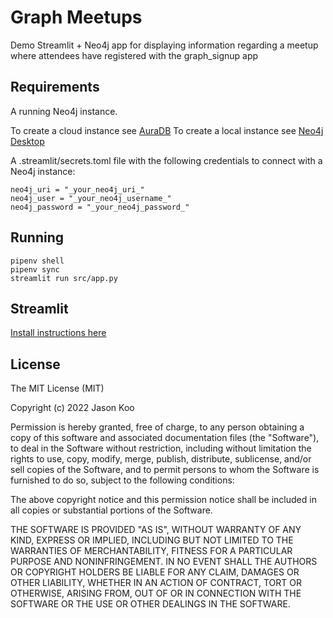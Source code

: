 # Graph Meetups
Demo Streamlit + Neo4j app for displaying information regarding a meetup
where attendees have registered with the graph_signup app

## Requirements
A running Neo4j instance. 

To create a cloud instance see [AuraDB](https://neo4j.com/cloud/platform/aura-graph-database)
To create a local instance see [Neo4j Desktop](https://neo4j.com/download-center/)

A .streamlit/secrets.toml file with the following credentials to connect with a Neo4j instance:
```
neo4j_uri = "_your_neo4j_uri_"
neo4j_user = "_your_neo4j_username_"
neo4j_password = "_your_neo4j_password_"
```

## Running
```
pipenv shell
pipenv sync
streamlit run src/app.py
```

## Streamlit
[Install instructions here](https://docs.streamlit.io/library/get-started/installation)

## License

The MIT License (MIT)

Copyright (c) 2022 Jason Koo

Permission is hereby granted, free of charge, to any person obtaining a copy of this software and associated documentation files (the "Software"), to deal in the Software without restriction, including without limitation the rights to use, copy, modify, merge, publish, distribute, sublicense, and/or sell copies of the Software, and to permit persons to whom the Software is furnished to do so, subject to the following conditions:

The above copyright notice and this permission notice shall be included in all copies or substantial portions of the Software.

THE SOFTWARE IS PROVIDED "AS IS", WITHOUT WARRANTY OF ANY KIND, EXPRESS OR IMPLIED, INCLUDING BUT NOT LIMITED TO THE WARRANTIES OF MERCHANTABILITY, FITNESS FOR A PARTICULAR PURPOSE AND NONINFRINGEMENT. IN NO EVENT SHALL THE AUTHORS OR COPYRIGHT HOLDERS BE LIABLE FOR ANY CLAIM, DAMAGES OR OTHER LIABILITY, WHETHER IN AN ACTION OF CONTRACT, TORT OR OTHERWISE, ARISING FROM, OUT OF OR IN CONNECTION WITH THE SOFTWARE OR THE USE OR OTHER DEALINGS IN THE SOFTWARE.

